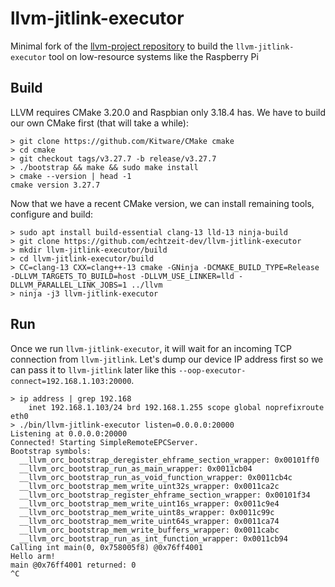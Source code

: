 # llvm-jitlink-executor

Minimal fork of the [llvm-project repository](https://github.com/llvm/llvm-project) to build the `llvm-jitlink-executor` tool on low-resource systems like the Raspberry Pi

## Build

LLVM requires CMake 3.20.0 and Raspbian only 3.18.4 has. We have to build our own CMake first (that will take a while):
```
> git clone https://github.com/Kitware/CMake cmake
> cd cmake
> git checkout tags/v3.27.7 -b release/v3.27.7
> ./bootstrap && make && sudo make install
> cmake --version | head -1
cmake version 3.27.7
```

Now that we have a recent CMake version, we can install remaining tools, configure and build:
```
> sudo apt install build-essential clang-13 lld-13 ninja-build
> git clone https://github.com/echtzeit-dev/llvm-jitlink-executor
> mkdir llvm-jitlink-executor/build
> cd llvm-jitlink-executor/build
> CC=clang-13 CXX=clang++-13 cmake -GNinja -DCMAKE_BUILD_TYPE=Release -DLLVM_TARGETS_TO_BUILD=host -DLLVM_USE_LINKER=lld -DLLVM_PARALLEL_LINK_JOBS=1 ../llvm
> ninja -j3 llvm-jitlink-executor
```

## Run

Once we run `llvm-jitlink-executor`, it will wait for an incoming TCP connection from `llvm-jitlink`. Let's dump our device IP address first so we can pass it to `llvm-jitlink` later like this `--oop-executor-connect=192.168.1.103:20000`.

```
> ip address | grep 192.168
    inet 192.168.1.103/24 brd 192.168.1.255 scope global noprefixroute eth0
> ./bin/llvm-jitlink-executor listen=0.0.0.0:20000
Listening at 0.0.0.0:20000
Connected! Starting SimpleRemoteEPCServer.
Bootstrap symbols:
  __llvm_orc_bootstrap_deregister_ehframe_section_wrapper: 0x00101ff0
  __llvm_orc_bootstrap_run_as_main_wrapper: 0x0011cb04
  __llvm_orc_bootstrap_run_as_void_function_wrapper: 0x0011cb4c
  __llvm_orc_bootstrap_mem_write_uint32s_wrapper: 0x0011ca2c
  __llvm_orc_bootstrap_register_ehframe_section_wrapper: 0x00101f34
  __llvm_orc_bootstrap_mem_write_uint16s_wrapper: 0x0011c9e4
  __llvm_orc_bootstrap_mem_write_uint8s_wrapper: 0x0011c99c
  __llvm_orc_bootstrap_mem_write_uint64s_wrapper: 0x0011ca74
  __llvm_orc_bootstrap_mem_write_buffers_wrapper: 0x0011cabc
  __llvm_orc_bootstrap_run_as_int_function_wrapper: 0x0011cb94
Calling int main(0, 0x758005f8) @0x76ff4001
Hello arm!
main @0x76ff4001 returned: 0
^C
```
